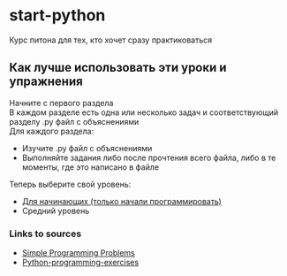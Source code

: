 # start-python
Курс питона для тех, кто хочет сразу практиковаться

## Как лучше использовать эти уроки и упражнения
Начните с первого раздела  
В каждом разделе есть одна или несколько задач и соответствующий разделу .py файл с объяснениями  
Для каждого раздела:  
  + Изучите .py файл с объяснениями  
  + Выполняйте задания либо после прочтения всего файла, либо в те моменты, где это написано в файле     
  
Теперь выберите свой уровень:   
  - [Для начинающих (только начали программировать)](https://github.com/grihabor/start-python/tree/master/rus/elementary)
  - Средний уровень

### Links to sources
 + [Simple Programming Problems](https://adriann.github.io/programming_problems.html)  
 + [Python-programming-exercises](https://github.com/zhiwehu/Python-programming-exercises/blob/master/100%2B%20Python%20challenging%20programming%20exercises.txt)
